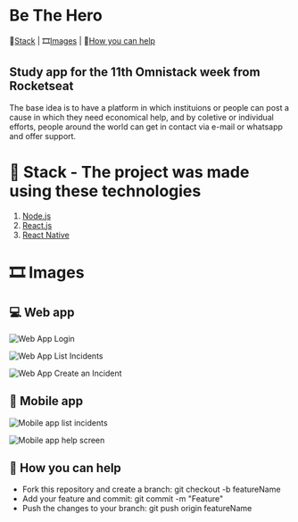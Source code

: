 # Be The Hero

:telescope:[Stack](http://github.com/everton4292/Omnistack11#-Stack)   |   :film_strip:[Images](http://github.com/everton4292/Omnistack11#-Images) |  :handshake:[How you can help](http://github.com/everton4292/Omnistack11#-how-you-can-help)
 

## Study app for the 11th Omnistack week from Rocketseat

The base idea is to have a platform in which instituions or people can post a cause in which they need economical help, and by coletive or individual efforts, people around the world can get in contact via e-mail or whatsapp and offer support.

# :telescope: Stack - The project was made using these technologies
1. [Node.js](https://nodejs.org/en/)
1. [React.js](https://reactjs.org/docs/getting-started.html)
1. [React Native](https://reactnative.dev)

# :film_strip: Images

## :computer: Web app
![Web App Login](https://i.imgur.com/tLAHtv6.png)

![Web App List Incidents](https://i.imgur.com/33af6Xv.png)

![Web App Create an Incident](https://i.imgur.com/0yfM1Gm.png)

## :vibration_mode: Mobile app
![Mobile app list incidents](https://i.imgur.com/KxYLx2T.png)

![Mobile app help screen](https://i.imgur.com/zUBU8YK.png)

## :handshake: How you can help
* Fork this repository and create a branch: git checkout -b featureName 
* Add your feature and commit: git commit -m "Feature"
* Push the changes to your branch: git push origin featureName



